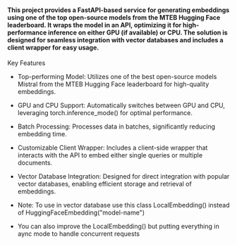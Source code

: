 #### This project provides a FastAPI-based service for generating embeddings using one of the top open-source models from the MTEB Hugging Face leaderboard. It wraps the model in an API, optimizing it for high-performance inference on either GPU (if available) or CPU. The solution is designed for seamless integration with vector databases and includes a client wrapper for easy usage.

Key Features
- Top-performing Model: Utilizes one of the best open-source models Mistral from the MTEB Hugging Face leaderboard for high-quality embeddings.
-	GPU and CPU Support: Automatically switches between GPU and CPU, leveraging torch.inference_mode() for optimal performance.
-	Batch Processing: Processes data in batches, significantly reducing embedding time.
-	Customizable Client Wrapper: Includes a client-side wrapper that interacts with the API to embed either single queries or multiple documents.
-	Vector Database Integration: Designed for direct integration with popular vector databases, enabling efficient storage and retrieval of embeddings.

- Note: To use in vector database use this class LocalEmbedding() instead of HuggingFaceEmbedding("model-name")
- You can also improve the LocalEmbedding() but putting everything in aync mode to handle concurrent requests
